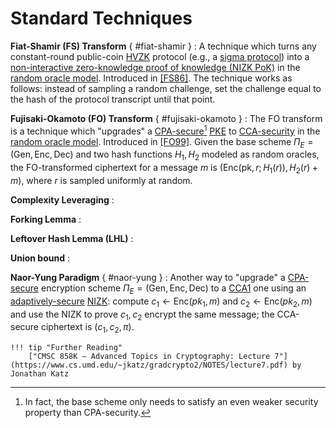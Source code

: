 # Standard Techniques

**Fiat-Shamir (FS) Transform** { #fiat-shamir }
: A technique which turns any constant-round public-coin [HVZK](./Areas-of-Cryptography/zk.md) protocol (e.g., a [sigma protocol](./Areas-of-Cryptography/zk.md#sigma-protocols)) into a [non-interactive zero-knowledge proof of knowledge (NIZK PoK)](./Areas-of-Cryptography/zk.md#types-of-zero-knowledge-proofs) in the [random oracle model](./general.md#rom). Introduced in [[FS86]](https://link.springer.com/content/pdf/10.1007/3-540-47721-7_12.pdf).
The technique works as follows: instead of sampling a random challenge, set the challenge equal to the hash of the protocol transcript until that point.

**Fujisaki-Okamoto (FO) Transform** { #fujisaki-okamoto }
: The FO transform is a technique which "upgrades" a [CPA-secure](./Cryptographic-Primitives/encryption.md#cpa-security)[^1] [PKE](./Cryptographic-Primitives/encryption.md#pke) to [CCA-security](./Cryptographic-Primitives/encryption.md#cca-security) in the [random oracle model](./general.md#rom). Introduced in [[FO99]](https://link.springer.com/content/pdf/10.1007/s00145-011-9114-1.pdf).
Given the base scheme $\Pi_E = (\mathsf{Gen}, \mathsf{Enc}, \mathsf{Dec})$ and two hash functions $H_1, H_2$ modeled as random oracles, the FO-transformed ciphertext for a message $m$ is $(\mathsf{Enc}(\mathsf{pk}, r; H_1(r)), H_2(r) + m)$, where $r$ is sampled uniformly at random.

[^1]: In fact, the base scheme only needs to satisfy an even weaker security property than CPA-security.

**Complexity Leveraging**
: 

**Forking Lemma**
: 

**Leftover Hash Lemma (LHL)**
: 

**Union bound**
: 

**Naor-Yung Paradigm** { #naor-yung }
: Another way to "upgrade" a [CPA-secure](./Cryptographic-Primitives/encryption.md#cpa-security) encryption scheme $\Pi_E = (\mathsf{Gen}, \mathsf{Enc}, \mathsf{Dec})$ to a [CCA1](./Cryptographic-Primitives/encryption.md#cca-security) one using an [adaptively-secure](./general.md#adaptive) [NIZK](./Areas-of-Cryptography/zk.md#nizk): compute $c_1 \gets \mathsf{Enc}(pk_1, m)$ and $c_2 \gets \mathsf{Enc}(pk_2, m)$ and use the NIZK to prove $c_1, c_2$ encrypt the same message; the CCA-secure ciphertext is $(c_1, c_2, \pi)$.

    !!! tip "Further Reading"
        ["CMSC 858K — Advanced Topics in Cryptography: Lecture 7"](https://www.cs.umd.edu/~jkatz/gradcrypto2/NOTES/lecture7.pdf) by Jonathan Katz
